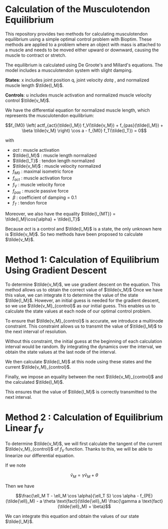 # Calculation of the Musculotendon Equilibrium

This repository provides two methods for calculating musculotendon equilibrium using a simple optimal control problem with Bioptim. These methods are applied to a problem where an object with mass is attached to a muscle and needs to be moved either upward or downward, causing the muscle to contract or stretch.

The equilibrium is calculated using De Groote's and Millard's equations. The model includes a musculotendon system with slight damping.

**States**: x includes joint position q, joint velocity $dot{q}$ , and normalized muscle length $\tilde{l_M}$.

**Controls**: u includes muscle activation and normalized muscle velocity control  $\tilde{v_M}$.



We have the differential equation for normalized muscle length, which represents the musculotendon equilibrium:

```math
f_{M0} \left( actf_{act}(\tilde{l_M}) f_V(\tilde{v_M}) + f_{pas}(\tilde{l_M}) + \beta \tilde{v_M} \right) \cos a - f_{M0} f_T(\tilde{l_T}) = 0
```

with 

- $act$ : muscle activation
- $\tilde{l_M}$ : muscle length normalized
- $\tilde{l_T}$ : tendon length normalized
- $\tilde{v_M}$ : muscle velocity normalized
- $f_{M0}$ : maximal isometric force
- $f_{act}$ : muscle activation force
- $f_V$ : muscle velocity force
- $f_{pas}$ : muscle passive force
- $\beta$ : coefficient of damping = 0.1
- $f_T$ : tendon force

Moreover, we also have the equality $\tilde{l_{MT}} = \tilde{l_M}\cos{\alpha} + \tilde{l_T}$

Because $act$ is a control and $\tilde{l_M}$ is a state, the only unknown here is $\tilde{v_M}$. So two methods have been proposed to calculate $\tilde{v_M}$.


# Method 1: Calculation of Equilibrium Using Gradient Descent
To determine $\tilde{v_M}$, we use gradient descent on the equation. This method allows us to obtain the correct value of $\tilde{v_M}$ Once we have this value, we can integrate it to determine the value of the state $\tilde{l_M}$. However, an initial guess is needed for the gradient descent, so we use $\tilde{v_M}_{control}$ as our initial guess. This enables us to calculate the state values at each node of our optimal control problem.

To ensure that $\tilde{v_M}_{control}$  is accurate, we introduce a multinode constraint. This constraint allows us to transmit the value of $\tilde{l_M}$ to the next interval of resolution. 

Without this constraint, the initial guess at the beginning of each calculation interval would be random. By integrating the dynamics over the interval, we obtain the state values at the last node of the interval. 

We then calculate $\tilde{l_M}$ at this node using these states and the current $\tilde{v_M}_{control}$. 

Finally, we impose an equality between the next $\tilde{v_M}_{control}$ and the calculated $\tilde{l_M}$.

This ensures that the value of $\tilde{l_M}$ is correctly transmitted to the next interval.

# Method 2 : Calculation of Equilibrium Linear $f_V$
To determine $\tilde{v_M}$, we will first calculate the tangent of the current $\tilde{v_M}_{control}$ of $f_V$ function. Thanks to this, we will be able to linearize our differential equation.

If we note 
```math 
\tilde{v}_M = \gamma \tilde{v}_M + \theta
```
Then we have 
```math
\frac{\ell_M T - \ell_M \cos \alpha}{\ell_T S} \cos \alpha - f_{PE}(\tilde{\ell}_M) - a \theta \text{fact}(\tilde{\ell}_M)
\frac{\gamma a \text{fact}(\tilde{\ell}_M) + \beta}
```


We can integrate this equation and obtain the values of our state $\tilde{l_M}$.
